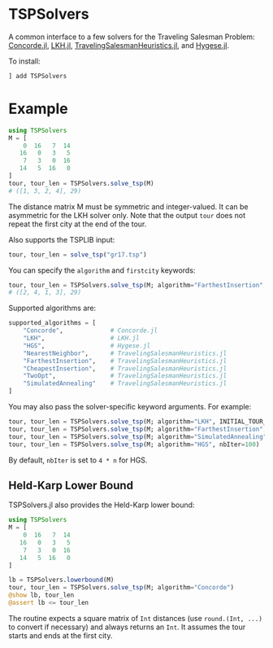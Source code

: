 # TSPSolvers

A common interface to a few solvers for the Traveling Salesman Problem: [Concorde.jl](https://github.com/chkwon/Concorde.jl), [LKH.jl](https://github.com/chkwon/LKH.jl), [TravelingSalesmanHeuristics.jl](https://github.com/evanfields/TravelingSalesmanHeuristics.jl), and [Hygese.jl](https://github.com/chkwon/Hygese.jl).

To install:
```julia
] add TSPSolvers
```



# Example
```julia
using TSPSolvers
M = [
    0  16   7  14
   16   0   3   5
    7   3   0  16
   14   5  16   0 
]
tour, tour_len = TSPSolvers.solve_tsp(M) 
# ([1, 3, 2, 4], 29)
```
The distance matrix M must be symmetric and integer-valued. 
It can be asymmetric for the LKH solver only. 
Note that the output `tour` does not repeat the first city at the end of the tour.

Also supports the TSPLIB input:
```julia
tour, tour_len = solve_tsp("gr17.tsp")
```

You can specify the `algorithm` and `firstcity` keywords:
```julia
tour, tour_len = TSPSolvers.solve_tsp(M; algorithm="FarthestInsertion", firstcity=2)
# ([2, 4, 1, 3], 29)
```
Supported algorithms are:
```julia
supported_algorithms = [
    "Concorde",             # Concorde.jl
    "LKH",                  # LKH.jl
    "HGS",                  # Hygese.jl
    "NearestNeighbor",      # TravelingSalesmanHeuristics.jl
    "FarthestInsertion",    # TravelingSalesmanHeuristics.jl
    "CheapestInsertion",    # TravelingSalesmanHeuristics.jl
    "TwoOpt",               # TravelingSalesmanHeuristics.jl
    "SimulatedAnnealing"    # TravelingSalesmanHeuristics.jl
]
```

You may also pass the solver-specific keyword arguments. For example:
```julia
tour, tour_len = TSPSolvers.solve_tsp(M; algorithm="LKH", INITIAL_TOUR_ALGORITHM="GREEDY", RUNS=5, TIME_LIMIT=10.0)
tour, tour_len = TSPSolvers.solve_tsp(M; algorithm="FarthestInsertion", do2opt=false)
tour, tour_len = TSPSolvers.solve_tsp(M; algorithm="SimulatedAnnealing", firstcity=3, steps=10, num_starts=3)
tour, tour_len = TSPSolvers.solve_tsp(M; algorithm="HGS", nbIter=100)
```

By default, `nbIter` is set to `4 * n` for HGS.

## Held-Karp Lower Bound

TSPSolvers.jl also provides the Held-Karp  lower bound:
```julia
using TSPSolvers
M = [
    0  16   7  14
   16   0   3   5
    7   3   0  16
   14   5  16   0 
]

lb = TSPSolvers.lowerbound(M)
tour, tour_len = TSPSolvers.solve_tsp(M; algorithm="Concorde")
@show lb, tour_len
@assert lb <= tour_len
```
The routine expects a square matrix of `Int` distances (use `round.(Int, ...)` to convert if necessary) and always returns an `Int`. It assumes the tour starts and ends at the first city.
